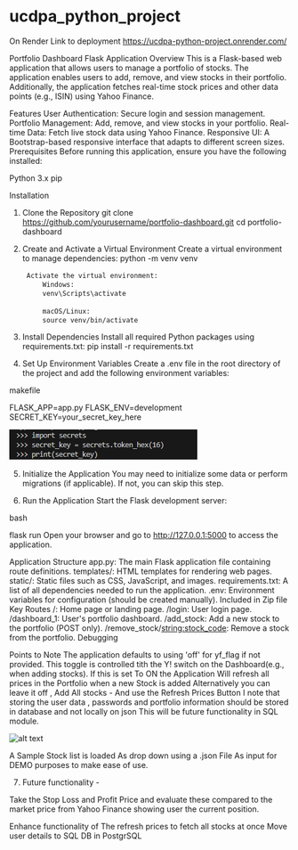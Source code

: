 # ucdpa_python_project

On Render
Link to deployment
https://ucdpa-python-project.onrender.com/

Portfolio Dashboard Flask Application
Overview
This is a Flask-based web application that allows users to manage a portfolio of stocks. The application enables users to add, remove, and view stocks in their portfolio. Additionally, the application fetches real-time stock prices and other data points (e.g., ISIN) using Yahoo Finance.

Features
User Authentication: Secure login and session management.
Portfolio Management: Add, remove, and view stocks in your portfolio.
Real-time Data: Fetch live stock data using Yahoo Finance.
Responsive UI: A Bootstrap-based responsive interface that adapts to different screen sizes.
Prerequisites
Before running this application, ensure you have the following installed:

Python 3.x
pip

Installation
1. Clone the Repository
    git clone https://github.com/yourusername/portfolio-dashboard.git
    cd portfolio-dashboard
2. Create and Activate a Virtual Environment
    Create a virtual environment to manage dependencies:
    python -m venv venv

        Activate the virtual environment:
            Windows:
            venv\Scripts\activate

            macOS/Linux:
            source venv/bin/activate

3. Install Dependencies
    Install all required Python packages using requirements.txt:
    pip install -r requirements.txt

4. Set Up Environment Variables
    Create a .env file in the root directory of the project and add the following environment variables:

makefile

FLASK_APP=app.py
FLASK_ENV=development
SECRET_KEY=your_secret_key_here

![alt text](secrets.png)

5. Initialize the Application
You may need to initialize some data or perform migrations (if applicable). If not, you can skip this step.

6. Run the Application
Start the Flask development server:

bash

flask run
Open your browser and go to http://127.0.0.1:5000 to access the application.

Application Structure
app.py: The main Flask application file containing route definitions.
templates/: HTML templates for rendering web pages.
static/: Static files such as CSS, JavaScript, and images.
requirements.txt: A list of all dependencies needed to run the application.
.env: Environment variables for configuration (should be created manually). Included in Zip file
Key Routes
/: Home page or landing page.
/login: User login page.
/dashboard_1: User's portfolio dashboard.
/add_stock: Add a new stock to the portfolio (POST only).
/remove_stock/<string:stock_code>: Remove a stock from the portfolio.
Debugging

Points to Note
The application defaults to using 'off' for yf_flag if not provided. 
This toggle is controlled tith the Y! switch on the Dashboard(e.g., when adding stocks).
If this is set To ON the Application Will refresh all prices in the Portfolio when a new Stock is added
Alternatively you can leave it  off  , Add All stocks  -  And use the Refresh Prices Button
I note that storing the user data , passwords and portfolio information should be stored in database and not locally on json
This will be future functionality in SQL module.



![alt text](yahoo_image.png)

A Sample Stock list is loaded As drop down using a .json File As input for DEMO purposes to make ease of use.


7. Future functionality  - 

Take the Stop Loss and Profit Price and evaluate these compared to the market price from Yahoo Finance showing user the current position.

Enhance functionality of The refresh prices to fetch all stocks at once
Move user details to SQL DB in PostgrSQL

